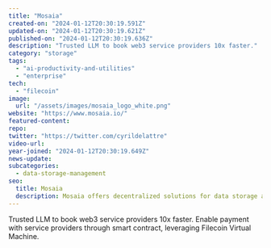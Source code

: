```yaml
---
title: "Mosaia"
created-on: "2024-01-12T20:30:19.591Z"
updated-on: "2024-01-12T20:30:19.621Z"
published-on: "2024-01-12T20:30:19.636Z"
description: "Trusted LLM to book web3 service providers 10x faster."
category: "storage"
tags:
  - "ai-productivity-and-utilities"
  - "enterprise"
tech:
  - "filecoin"
image:
  url: "/assets/images/mosaia_logo_white.png"
website: "https://www.mosaia.io/"
featured-content:
repo:
twitter: "https://twitter.com/cyrildelattre"
video-url:
year-joined: "2024-01-12T20:30:19.649Z"
news-update:
subcategories:
  - data-storage-management
seo:
  title: Mosaia
  description: Mosaia offers decentralized solutions for data storage and management.
---
```


Trusted LLM to book web3 service providers 10x faster. Enable payment with service providers through smart contract, leveraging Filecoin Virtual Machine.

